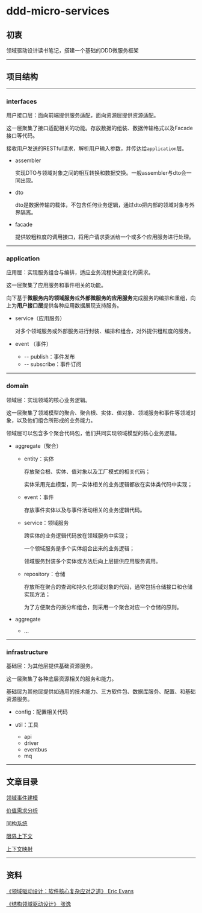 # ddd-micro-services

## 初衷
领域驱动设计读书笔记，搭建一个基础的DDD微服务框架

---
## 项目结构

---
### interfaces
用户接口层：面向前端提供服务适配，面向资源层提供资源适配。

这一层聚集了接口适配相关的功能。存放数据的组装、数据传输格式以及Facade接口等代码。

接收用户发送的RESTful请求，解析用户输入参数，并传达给`application`层。

* assembler
    
    实现DTO与领域对象之间的相互转换和数据交换。一般assembler与dto会一同出现。

* dto

    dto是数据传输的载体，不包含任何业务逻辑，通过dto把内部的领域对象与外界隔离。

* facade

    提供较粗粒度的调用接口，将用户请求委派给一个或多个应用服务进行处理。

---
### application
应用层：实现服务组合与编排，适应业务流程快速变化的需求。

这一层聚集了应用服务和事件相关的功能。

向下基于**微服务内的领域服务**或**外部微服务的应用服务**完成服务的编排和重组，向上为**用户接口层**提供各种应用数据展现支持服务。

* service（应用服务）

    对多个领域服务或外部服务进行封装、编排和组合，对外提供粗粒度的服务。  

* event （事件）
    * -- publish：事件发布
    * -- subscribe：事件订阅

---
### domain
领域层：实现领域的核心业务逻辑。

这一层聚集了领域模型的聚合、聚合根、实体、值对象、领域服务和事件等领域对象，以及他们组合所形成的业务能力。

领域层可以包含多个聚合代码包，他们共同实现领域模型的核心业务逻辑。

* aggregate（聚合）
    * entity：实体
        
        存放聚合根、实体、值对象以及工厂模式的相关代码；
        
        实体采用充血模型，同一实体相关的业务逻辑都放在实体类代码中实现；
        
    * event：事件
    
        存放事件实体以及与事件活动相关的业务逻辑代码。
    
    * service：领域服务
    
        跨实体的业务逻辑代码放在领域服务中实现；
        
        一个领域服务是多个实体组合出来的业务逻辑；
        
        领域服务封装多个实体或方法后向上层提供应用服务调用。
    
    * repository：仓储
    
        存放所在聚合的查询和持久化领域对象的代码，通常包括仓储接口和仓储实现方法；
        
        为了方便聚合的拆分和组合，则采用一个聚合对应一个仓储的原则。

* aggregate 
    * ...
---
### infrastructure
基础层：为其他层提供基础资源服务。

这一层聚集了各种底层资源相关的服务和能力。

基础层为其他层提供如通用的技术能力、三方软件包、数据库服务、配置、和基础资源服务。

* config：配置相关代码

* util：工具
    * api
    * driver
    * eventbus
    * mq

---
## 文章目录

[领域事件建模](_docs/领域事件建模.md)

[价值需求分析](_docs/05价值需求分析.md)

[同构系统](_docs/07同构系统.md)

[限界上下文](_docs/09限界上下文.md)

[上下文映射](_docs/上下文映射.md)

---
## 资料
[《领域驱动设计：软件核心复杂应对之道》 Eric Evans](https://book.douban.com/subject/26819666/)

[《结构领域驱动设计》 张逸](https://book.douban.com/subject/35553520/)